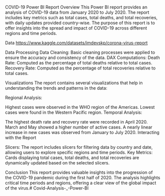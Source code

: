 COVID-19 Power BI Report
Overview
This Power BI report provides an analysis of COVID-19 data from January 2020 to July 2020. The report includes key metrics such as total cases, total deaths, and total recoveries, with daily updates provided country-wise. The purpose of this report is to offer insights into the spread and impact of COVID-19 across different regions and time periods.

Data
https://www.kaggle.com/datasets/imdevskp/corona-virus-report

Data Processing
Data Cleaning: Basic cleaning processes were applied to ensure the accuracy and consistency of the data.
DAX Computations:
Death Rate: Computed as the percentage of total deaths relative to total cases.
Recovery Rate: Computed as the percentage of total recoveries relative to total cases.

Visualizations
The report contains several visualizations that help in understanding the trends and patterns in the data:

Regional Analysis:

Highest cases were observed in the WHO region of the Americas.
Lowest cases were found in the Western Pacific region.
Temporal Analysis:

The highest death rate and recovery rate were recorded in April 2020.
March and May showed a higher number of active cases.
A nearly linear increase in new cases was observed from January to July 2020.
Interacting with the Report

Slicers: The report includes slicers for filtering data by country and date, allowing users to explore specific regions and time periods.
Key Metrics: Cards displaying total cases, total deaths, and total recoveries are dynamically updated based on the selected slicers.

Conclusion
This report provides valuable insights into the progression of the COVID-19 pandemic during the first half of 2020. The analysis highlights critical time periods and regions, offering a clear view of the global impact of the virus.# Covid-Analysis-_-Power-BI
